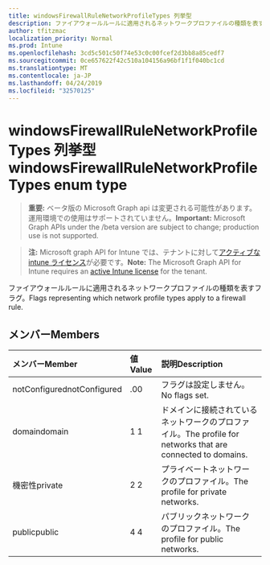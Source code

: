 ```yaml
---
title: windowsFirewallRuleNetworkProfileTypes 列挙型
description: ファイアウォールルールに適用されるネットワークプロファイルの種類を表すフラグ。
author: tfitzmac
localization_priority: Normal
ms.prod: Intune
ms.openlocfilehash: 3cd5c501c50f74e53c0c00fcef2d3bb8a85cedf7
ms.sourcegitcommit: 0ce657622f42c510a104156a96bf1f1f040bc1cd
ms.translationtype: MT
ms.contentlocale: ja-JP
ms.lasthandoff: 04/24/2019
ms.locfileid: "32570125"
---
```

# <a name="windowsfirewallrulenetworkprofiletypes-enum-type"></a><span data-ttu-id="1c0aa-103">windowsFirewallRuleNetworkProfileTypes 列挙型</span><span class="sxs-lookup"><span data-stu-id="1c0aa-103">windowsFirewallRuleNetworkProfileTypes enum type</span></span>

> <span data-ttu-id="1c0aa-104">**重要:** ベータ版の Microsoft Graph api は変更される可能性があります。運用環境での使用はサポートされていません。</span><span class="sxs-lookup"><span data-stu-id="1c0aa-104">**Important:** Microsoft Graph APIs under the /beta version are subject to change; production use is not supported.</span></span>

> <span data-ttu-id="1c0aa-105">**注:** Microsoft graph API for Intune では、テナントに対して[アクティブな intune ライセンス](https://go.microsoft.com/fwlink/?linkid=839381)が必要です。</span><span class="sxs-lookup"><span data-stu-id="1c0aa-105">**Note:** The Microsoft Graph API for Intune requires an [active Intune license](https://go.microsoft.com/fwlink/?linkid=839381) for the tenant.</span></span>

<span data-ttu-id="1c0aa-106">ファイアウォールルールに適用されるネットワークプロファイルの種類を表すフラグ。</span><span class="sxs-lookup"><span data-stu-id="1c0aa-106">Flags representing which network profile types apply to a firewall rule.</span></span>

## <a name="members"></a><span data-ttu-id="1c0aa-107">メンバー</span><span class="sxs-lookup"><span data-stu-id="1c0aa-107">Members</span></span>
|<span data-ttu-id="1c0aa-108">メンバー</span><span class="sxs-lookup"><span data-stu-id="1c0aa-108">Member</span></span>|<span data-ttu-id="1c0aa-109">値</span><span class="sxs-lookup"><span data-stu-id="1c0aa-109">Value</span></span>|<span data-ttu-id="1c0aa-110">説明</span><span class="sxs-lookup"><span data-stu-id="1c0aa-110">Description</span></span>|
|:---|:---|:---|
|<span data-ttu-id="1c0aa-111">notConfigured</span><span class="sxs-lookup"><span data-stu-id="1c0aa-111">notConfigured</span></span>|<span data-ttu-id="1c0aa-112">.0</span><span class="sxs-lookup"><span data-stu-id="1c0aa-112">0</span></span>|<span data-ttu-id="1c0aa-113">フラグは設定しません。</span><span class="sxs-lookup"><span data-stu-id="1c0aa-113">No flags set.</span></span>|
|<span data-ttu-id="1c0aa-114">domain</span><span class="sxs-lookup"><span data-stu-id="1c0aa-114">domain</span></span>|<span data-ttu-id="1c0aa-115">1 </span><span class="sxs-lookup"><span data-stu-id="1c0aa-115">1</span></span>|<span data-ttu-id="1c0aa-116">ドメインに接続されているネットワークのプロファイル。</span><span class="sxs-lookup"><span data-stu-id="1c0aa-116">The profile for networks that are connected to domains.</span></span>|
|<span data-ttu-id="1c0aa-117">機密性</span><span class="sxs-lookup"><span data-stu-id="1c0aa-117">private</span></span>|<span data-ttu-id="1c0aa-118">2 </span><span class="sxs-lookup"><span data-stu-id="1c0aa-118">2</span></span>|<span data-ttu-id="1c0aa-119">プライベートネットワークのプロファイル。</span><span class="sxs-lookup"><span data-stu-id="1c0aa-119">The profile for private networks.</span></span>|
|<span data-ttu-id="1c0aa-120">public</span><span class="sxs-lookup"><span data-stu-id="1c0aa-120">public</span></span>|<span data-ttu-id="1c0aa-121">4 </span><span class="sxs-lookup"><span data-stu-id="1c0aa-121">4</span></span>|<span data-ttu-id="1c0aa-122">パブリックネットワークのプロファイル。</span><span class="sxs-lookup"><span data-stu-id="1c0aa-122">The profile for public networks.</span></span>|






